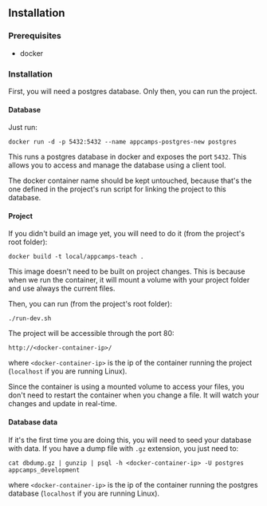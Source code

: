## Installation

### Prerequisites
- docker

### Installation

First, you will need a postgres database. Only then, you can run the project.

#### Database

Just run:

```
docker run -d -p 5432:5432 --name appcamps-postgres-new postgres
```

This runs a postgres database in docker and exposes the port `5432`. This allows you to access and manage the database using a client tool.

The docker container name should be kept untouched, because that's the one defined in the project's run script for linking the project to this database.

#### Project

If you didn't build an image yet, you will need to do it (from the project's root folder):

```
docker build -t local/appcamps-teach .
```

This image doesn't need to be built on project changes. This is because when we run the container, it will mount a volume with your project folder and use always the current files.


Then, you can run (from the project's root folder):

```
./run-dev.sh
```

The project will be accessible through the port 80:

```
http://<docker-container-ip>/
```

where `<docker-container-ip>` is the ip of the container running the project (`localhost` if you are running Linux).

Since the container is using a mounted volume to access your files, you don't need to restart the container when you change a file. It will watch your changes and update in real-time.


#### Database data

If it's the first time you are doing this, you will need to seed your database with data. If you have a dump file with `.gz` extension, you just need to:

```
cat dbdump.gz | gunzip | psql -h <docker-container-ip> -U postgres appcamps_development
```

where `<docker-container-ip>` is the ip of the container running the postgres database (`localhost` if you are running Linux).
